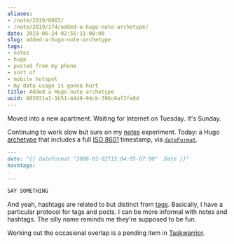 ```yaml
---
aliases:
- /note/2019/0003/
- /note/2019/174/added-a-hugo-note-archetype/
date: 2019-06-24 02:55:11-08:00
slug: added-a-hugo-note-archetype
tags:
- notes
- hugo
- posted from my phone
- sort of
- mobile hotspot
- my data usage is gonna hurt
title: Added a Hugo note archetype
uuid: 603031a1-1b51-44d9-94cb-396c6af2fe8d
---
```


Moved into a new apartment. Waiting for Internet on Tuesday. It's Sunday.

Continuing to work slow but sure on my [notes][] experiment. Today: a Hugo
[archetype][] that includes a full [ISO 8601][] timestamp, via [`dateFormat`][].

[notes]: /note
[archetype]: https://gohugo.io/content-management/archetypes/
[ISO 8601]: https://en.wikipedia.org/wiki/ISO_8601
[`dateFormat`]: https://gohugo.io/functions/dateformat

```markdown
---
date: "{{ dateFormat "2006-01-02T15:04:05-07:00" .Date }}"
hashtags:
-
---

SAY SOMETHING
```

And yeah, hashtags are related to but distinct from [tags][]. Basically,
I have a particular protocol for tags and posts. I can be more informal
with notes and hashtags. The silly name reminds me they're supposed to be fun.

Working out the occasional overlap is a pending item in [Taskwarrior].

[tags]: /tag
[Taskwarrior]: /tag/taskwarrior
